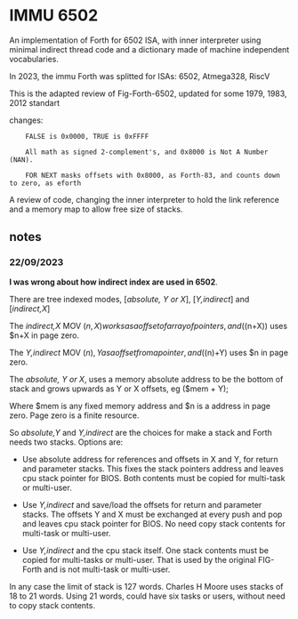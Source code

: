 # IMMU 6502

An implementation of Forth for 6502 ISA, with inner interpreter using minimal indirect thread code and a dictionary made of machine independent vocabularies. 
  
In 2023, the immu Forth was splitted for ISAs: 6502, Atmega328, RiscV

This is the adapted review of Fig-Forth-6502, updated for some 1979, 1983, 2012 standart

changes:

        FALSE is 0x0000, TRUE is 0xFFFF

        All math as signed 2-complement's, and 0x8000 is Not A Number (NAN). 

        FOR NEXT masks offsets with 0x8000, as Forth-83, and counts down to zero, as eforth

A review of code, changing the inner interpreter to hold the link reference and a memory map to allow free size of stacks.

## notes

### 22/09/2023

**I was wrong about how indirect index are used in 6502**. 

There are tree indexed modes, [_absolute, Y or X_], [_Y,indirect_] and [_indirect,X_] 

The _indirect,X_ MOV ($n,X) works as a offset of array of pointers, and (($n+X)) uses $n+X in page zero. 

The _Y,indirect_ MOV ($n),Y as a offset from a pointer, and (($n)+Y) uses $n in page zero.
  
The _absolute, Y or X_, uses a memory absolute address to be the bottom of stack and grows upwards as Y or X offsets, eg ($mem + Y);

Where $mem is any fixed memory address and $n is a address in page zero. Page zero is a finite resource.

So _absolute,Y_ and _Y,indirect_ are the choices for make a stack and Forth needs two stacks. Options are:

- Use absolute address for references and offsets in X and Y, for return and parameter stacks. This fixes the stack pointers address and leaves cpu stack pointer for BIOS. Both contents must be copied for multi-task or multi-user. 

- Use _Y,indirect_ and save/load the offsets for return and parameter stacks. The offsets Y and X must be exchanged at every push and pop and leaves cpu stack pointer for BIOS. No need copy stack contents for multi-task or multi-user.

- Use _Y,indirect_ and the cpu stack itself. One stack contents must be copied for multi-tasks or multi-user. That is used by the original FIG-Forth and is not multi-task or multi-user.

In any case the limit of stack is 127 words. Charles H Moore uses stacks of 18 to 21 words. Using 21 words, could have six tasks or users, without need to copy stack contents.




